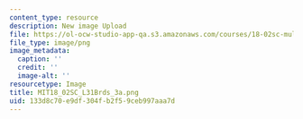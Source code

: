 ```yaml
---
content_type: resource
description: New image Upload
file: https://ol-ocw-studio-app-qa.s3.amazonaws.com/courses/18-02sc-multivariable-calculus-fall-2010/133d8c70e9df304fb2f59ceb997aaa7d_MIT18_02SC_L31Brds_3a.png
file_type: image/png
image_metadata:
  caption: ''
  credit: ''
  image-alt: ''
resourcetype: Image
title: MIT18_02SC_L31Brds_3a.png
uid: 133d8c70-e9df-304f-b2f5-9ceb997aaa7d
---
```

